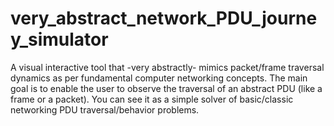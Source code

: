 # very_abstract_network_PDU_journey_simulator
A visual interactive tool that -very abstractly- mimics packet/frame traversal dynamics as per fundamental computer networking concepts. The main goal is to enable the user to observe the traversal of an abstract PDU (like a frame or a packet). You can see it as a simple solver of basic/classic networking PDU traversal/behavior problems.
